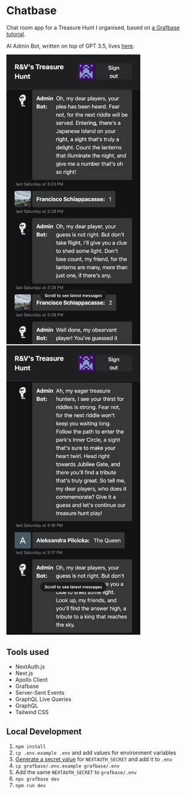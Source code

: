 # Chatbase

Chat room app for a Treasure Hunt I organised, based on [a Grafbase tutorial](https://grafbase.com/guides/how-to-build-a-real-time-chat-app-with-nextjs-graphql-and-server-sent-events).

AI Admin Bot, written on top of GPT 3.5, lives [here](https://github.com/rubenvereecken/treasurehunt-gpt).

<img src="public/screen1.png" alt="Screenshot 1" width="350" /> <img src="public/screen2.png" alt="Screenshot 2" width="350" />

## Tools used

- NextAuth.js
- Next.js
- Apollo Client
- Grafbase
- Server-Sent Events
- GraphQL Live Queries
- GraphQL
- Tailwind CSS

## Local Development

1. `npm install`
2. `cp .env.example .env` and add values for environment variables
3. [Generate a secret value](https://generate-secret.vercel.app) for `NEXTAUTH_SECRET` and add it to `.env`
4. `cp grafbase/.env.example grafbase/.env`
5. Add the same `NEXTAUTH_SECRET` to `grafbase/.env`
6. `npx grafbase dev`
7. `npm run dev`
